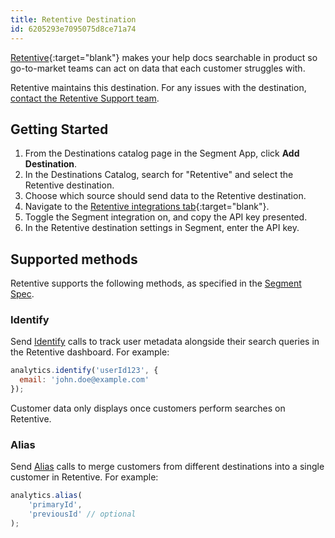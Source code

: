 ```yaml
---
title: Retentive Destination
id: 6205293e7095075d8ce71a74
---
```

[Retentive](https://retentive.io/?utm_source=segmentio&utm_medium=docs&utm_campaign=partners){:target="blank"} makes your help docs searchable in product so go-to-market teams can act on data that each customer struggles with.

Retentive maintains this destination. For any issues with the destination, [contact the Retentive Support team](mailto:help@retentive.io).

## Getting Started



1. From the Destinations catalog page in the Segment App, click **Add Destination**.
2. In the Destinations Catalog, search for "Retentive" and select the Retentive destination.
3. Choose which source should send data to the Retentive destination.
4. Navigate to the [Retentive integrations tab](https://app.retentive.io/integrations){:target="blank"}.
5. Toggle the Segment integration on, and copy the API key presented.
6. In the Retentive destination settings in Segment, enter the API key.

## Supported methods

Retentive supports the following methods, as specified in the [Segment Spec](/docs/connections/spec).

### Identify

Send [Identify](/docs/connections/spec/identify) calls to track user metadata alongside their search queries in the Retentive dashboard. For example:

```js
analytics.identify('userId123', {
  email: 'john.doe@example.com'
});
```

Customer data only displays once customers perform searches on Retentive.

### Alias

Send [Alias](/docs/connections/spec/alias) calls to merge customers from different destinations into a single customer in Retentive. For example:

```js
analytics.alias(
    'primaryId',
    'previousId' // optional
);
```

